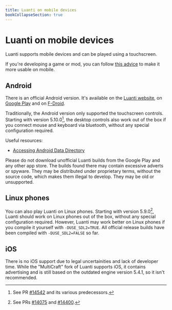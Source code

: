 ```yaml
---
title: Luanti on mobile devices
bookCollapseSection: true
---
```


# Luanti on mobile devices

Luanti supports mobile devices and can be played using a touchscreen.

If you're developing a game or mod, you can follow [this advice](/mobile/improving-games-and-mods-for-mobile) to make it more usable on mobile.

## Android

There is an official Android version. It's available on the [Luanti website](https://www.luanti.org/downloads/), on [Google Play](https://play.google.com/store/apps/details?id=net.minetest.minetest) and on [F-Droid](https://f-droid.org/packages/net.minetest.minetest/).

Traditionally, the Android version only supported the touchscreen controls. Starting with version 5.10.0[^1], the desktop controls also work out of the box if you connect mouse and keyboard via bluetooth, without any special configuration required.

Useful resources:

- [Accessing Android Data Directory](/mobile-support/accessing-android-data-directory)

Please do not download unofficial Luanti builds from the Google Play and any other app store. The builds found there may contain excessive adverts or spyware. They may be distributed under proprietary terms, without the source code, which makes them illegal to develop. They may be old or unsupported.

## Linux phones

You can also play Luanti on Linux phones. Starting with version 5.9.0[^2], Luanti should work on Linux phones out of the box, without any special configuration required. However, Luanti may work better on Linux phones if you compile it yourself with `-DUSE_SDL2=TRUE`. All official release builds have been compiled with `-DUSE_SDL2=FALSE` so far.

## iOS

There is no iOS support due to legal uncertainities and lack of developer time. While the "MultiCraft" fork of Luanti supports iOS, it contains advertising and is still based on the outdated engine version 5.4.1, so it isn't recommended.

[^1]: See PR [#14542](https://github.com/minetest/minetest/pull/14542) and its various predecessors.
[^2]: See PRs [#14075](https://github.com/minetest/minetest/pull/14075) and [#14400](https://github.com/minetest/minetest/pull/14400).
